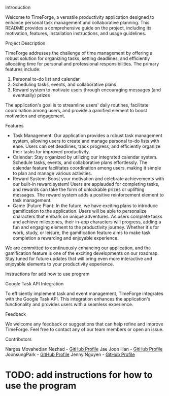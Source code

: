 Introduction

Welcome to TimeForge, a versatile productivity application designed to enhance personal task management and collaborative 
planning. This README provides a comprehensive guide on the project, including its motivation, features, installation 
instructions, and usage guidelines.



Project Description

TimeForge addresses the challenge of time management by offering a robust solution for organizing tasks, setting deadlines, 
and efficiently allocating time for personal and professional responsibilities. The primary features include:
1) Personal to-do list and calendar
2) Scheduling tasks, events, and collaborative plans
3) Reward system to motivate users through encouraging messages (and eventually) prizes

The application's goal is to streamline users' daily routines, facilitate coordination among users, and provide a gamified 
element to boost motivation and engagement.



Features 

- Task Management: Our application provides a robust task management system, allowing users to create and manage 
personal to-do lists with ease. Users can set deadlines, track progress, and efficiently organize their tasks for 
improved productivity.
- Calendar: Stay organized by utilizing our integrated calendar system. Schedule tasks, events, and collaborative plans 
effortlessly. The calendar feature facilitates coordination among users, making it simple to plan and manage various 
activities.
- Reward System: Boost your motivation and celebrate achievements with our built-in reward system! Users are applauded 
for completing tasks, and rewards can take the form of unlockable prizes or uplifting messages. The reward system adds a 
positive reinforcement element to task management.
- Game (Future Plan): In the future, we have exciting plans to introduce gamification to the application. Users will be 
able to personalize characters that embark on unique adventures. As users complete tasks and achieve milestones, their 
in-app characters will progress, adding a fun and engaging element to the productivity journey. Whether it's for work, 
study, or leisure, the gamification feature aims to make task completion a rewarding and enjoyable experience.

We are committed to continuously enhancing our application, and the gamification feature is one of the exciting 
developments on our roadmap. Stay tuned for future updates that will bring even more interactive and enjoyable elements 
to your productivity experience.



Instructions for add how to use program



Google Task API Integration

To efficiently implement task and event management, TimeForge integrates with the Google Task API. This integration 
enhances the application's functionality and provides users with a seamless experience.



Feedback

We welcome any feedback or suggestions that can help refine and improve TimeForge. Feel free to contact any of our team 
members or open an issue.



Contributors

Narges Movahedian Nezhad - [GitHub Profile](https://github.com/nargesmn100)
Jae Joon Han - [GitHub Profile](https://github.com/JJ-Han)
JoonsungPark - [GitHub Profile](https://github.com/UofTJoonsungPark)
Jenny Nguyen - [GitHub Profile](https://github.com/jolateral)

# TODO: add instructions for how to use the program
